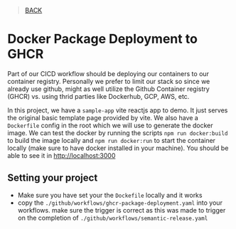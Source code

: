 > [BACK](/README.md)

# Docker Package Deployment to GHCR

Part of our CICD workflow should be deploying our containers to our container registry. Personally we prefer to limit our stack so since we already use github, might as well utilize the Github Container registry (GHCR) vs. using thrid parties like Dockerhub, GCP, AWS, etc.

In this project, we have a `sample-app` vite reactjs app to demo. It just serves the original basic template page provided by vite. We also have a `Dockerfile` config in the root which we will use to generate the docker image. We can test the docker by running the scripts `npm run docker:build` to build the image locally and `npm run docker:run` to start the container locally (make sure to have docker installed in your machine). You should be able to see it in [http://localhost:3000](http://localhost:3000)

## Setting your project

* Make sure you have set your the `Dockefile` locally and it works
* copy the `./github/workflows/ghcr-package-deployment.yaml` into your workflows. make sure the trigger is correct as this was made to trigger on the completion of `./github/workflows/semantic-release.yaml`